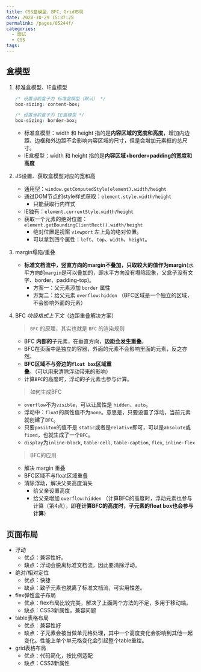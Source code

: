 ```yaml
---
title: CSS盒模型、BFC、Grid布局
date: 2020-10-29 15:37:25
permalink: /pages/05244f/
categories: 
  - 面试
  - CSS
tags: 
---
```


## 盒模型

1. 标准盒模型、IE盒模型

    ```css
    /* 设置当前盒子为 标准盒模型（默认） */
    box-sizing: content-box;

    /* 设置当前盒子为 IE盒模型 */
    box-sizing: border-box;
    ```

     - 标准盒模型：width 和 height 指的是**内容区域的宽度和高度**，增加内边距、边框和外边距不会影响内容区域的尺寸，但是会增加元素框的总尺寸。
     - IE盒模型：width 和 height 指的是**内容区域+border+padding的宽度和高度**

2. JS设置、获取盒模型对应的宽和高

     - 通用型：`window.getComputedStyle(element).width/height`
     - 通过DOM节点的style样式获取：`element.style.width/height`
       - 只能获取行内样式
     - IE独有：`element.currentStyle.width/height`
     - 获取一个元素的绝对位置：`element.getBoundingClientRect().width/height`
       - 绝对位置是视窗 `viewport` 左上角的绝对位置。
       - 可以拿到四个属性：`left`、`top`、`width`、`height`。

3. margin塌陷/重叠

    - **标准文档流中，竖直方向的margin不叠加，只取较大的值作为margin**(水平方向的`margin`是可以叠加的，即水平方向没有塌陷现象，父盒子没有文字、border、padding-top)。
      - 方案一：父元素添加 `border` 属性
      - 方案二：给父元素 `overflow:hidden` （BFC区域是一个独立的区域，不会影响外面的元素）

4. BFC *块级格式上下文*（边距重叠解决方案）

    > `BFC` 的原理，其实也就是 `BFC` 的渲染规则

    - BFC **内部的**子元素，在垂直方向，**边距会发生重叠**。
    - BFC在页面中是独立的容器，外面的元素不会影响里面的元素，反之亦然。
    - **BFC区域不与旁边的`float box`区域重叠**。（可以用来清除浮动带来的影响）
    - 计算`BFC`的高度时，浮动的子元素也参与计算。

    > 如何生成BFC

    - `overflow`不为`visible`，可以让属性是 `hidden`、`auto`。
    - 浮动中：`float`的属性值不为`none`。意思是，只要设置了浮动，当前元素就创建了`BFC`。
    - 只要`posiiton`的值不是 `static`或者是`relative`即可，可以是`absolute`或`fixed`，也就生成了一个`BFC`。
    - `display`为`inline-block`, `table-cell`, `table-caption`, `flex`, `inline-flex`
  
    > BFC的应用

    - 解决 margin 重叠
    - BFC区域不与float区域重叠
    - 清除浮动，解决父亲高度消失
        - 给父亲设置高度
        - 给父亲增加 `overflow:hidden` （计算BFC的高度时，浮动元素也参与计算（第4点），即**在计算BFC的高度时，子元素的float box也会参与计算**）
  
## 页面布局

- 浮动
  - 优点：兼容性好。
  - 缺点：浮动会脱离标准文档流，因此要清除浮动。
- 绝对/相对定位
  - 优点：快捷
  - 缺点：致子元素也脱离了标准文档流，可实用性差。
- flex弹性盒子布局
  - 优点：flex布局比较完美，解决了上面两个方法的不足，多用于移动端。
  - 缺点：CSS3新属性，兼容问题
- table表格布局
  - 优点：兼容性好
  - 缺点：子元素会被当做单元格处理，其中一个高度变化会影响到其他一起变化。性能上单个单元格变化会引起整个table重绘。
- grid表格布局
  - 优点：代码简化，按比例适配
  - 缺点：CSS3新属性
